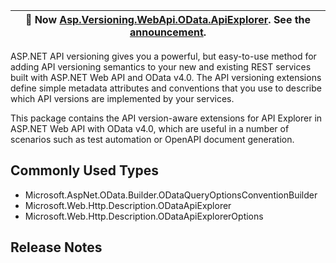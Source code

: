 ﻿| :mega: Now [Asp.Versioning.WebApi.OData.ApiExplorer](https://www.nuget.org/packages/Asp.Versioning.WebApi.OData.ApiExplorer/). See the [announcement](https://github.com/dotnet/aspnet-api-versioning/discussions/807). |
|-|

ASP.NET API versioning gives you a powerful, but easy-to-use method for adding API versioning semantics to your new
and existing REST services built with ASP.NET Web API and OData v4.0. The API versioning extensions define simple
metadata attributes and conventions that you use to describe which API versions are implemented by your services.

This package contains the API version-aware extensions for API Explorer in ASP.NET Web API with OData v4.0, which are
useful in a number of scenarios such as test automation or OpenAPI document generation.

## Commonly Used Types

- Microsoft.AspNet.OData.Builder.ODataQueryOptionsConventionBuilder
- Microsoft.Web.Http.Description.ODataApiExplorer
- Microsoft.Web.Http.Description.ODataApiExplorerOptions

## Release Notes

